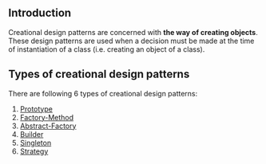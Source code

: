 ## Introduction
Creational design patterns are concerned with **the way of creating objects**. These design patterns are used when a decision must be made at the time of instantiation of a class (i.e. creating an object of a class).

## Types of creational design patterns
There are following 6 types of creational design patterns:

1. [Prototype](https://github.com/Tsvetoslav88/design-patterns/tree/9ac7f8d07c3052e0b40c9ea4890e88c26e417f39/creational-pattern/Prototype)
2. [Factory-Method](https://github.com/Tsvetoslav88/design-patterns/tree/9ac7f8d07c3052e0b40c9ea4890e88c26e417f39/creational-pattern/factory-method)
3. [Abstract-Factory](https://github.com/Tsvetoslav88/design-patterns/tree/9ac7f8d07c3052e0b40c9ea4890e88c26e417f39/creational-pattern/abstract-factory)
4. [Builder](https://github.com/Tsvetoslav88/design-patterns/tree/9ac7f8d07c3052e0b40c9ea4890e88c26e417f39/creational-pattern/builder)
5. [Singleton](https://github.com/Tsvetoslav88/design-patterns/tree/9ac7f8d07c3052e0b40c9ea4890e88c26e417f39/creational-pattern/singleton)
6. [Strategy](https://github.com/Tsvetoslav88/design-patterns/tree/d5f77d76993b2436d64424f3b048bcd3da8c2b2b/creational-pattern/strategy)

